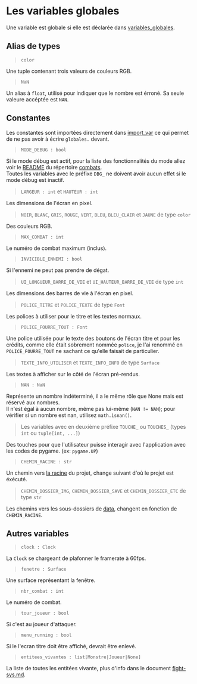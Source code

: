 # Les variables globales
Une variable est globale si elle est déclarée dans [variables_globales](https://github.com/Lecodeurenretard/Trophee-NSI/tree/master/sources/combats/variables_globales.py).

## Alias de types
> `color`

Une tuple contenant trois valeurs de couleurs RGB.


> `NaN`

Un alias à `float`, utilisé pour indiquer que le nombre est érroné. Sa seule valeure accéptée est `NAN`.


## Constantes
Les constantes sont importées directement dans [import_var](https://github.com/Lecodeurenretard/Trophee-NSI/tree/master/sources/combats/import_var.py) ce qui permet de ne pas avoir à écrire `globales.` devant.
> `MODE_DEBUG : bool`

Si le mode débug est actif, pour la liste des fonctionnalités du mode allez voir le [README](https://github.com/Lecodeurenretard/Trophee-NSI/tree/master/sources/combats/README.md) du répertoire [combats](https://github.com/Lecodeurenretard/Trophee-NSI/tree/master/sources/combats/).  
Toutes les variables avec le préfixe `DBG_` ne doivent avoir aucun effet si le mode débug est inactif.



> `LARGEUR : int` et `HAUTEUR : int`

Les dimensions de l'écran en pixel.


> `NOIR`, `BLANC`, `GRIS`, `ROUGE`, `VERT`, `BLEU`, `BLEU_CLAIR` et `JAUNE` de type `color`

Des couleurs RGB.


> `MAX_COMBAT : int`

Le numéro de combat maximum (inclus).


> `INVICIBLE_ENNEMI : bool`

Si l'ennemi ne peut pas prendre de dégat.


> `UI_LONGUEUR_BARRE_DE_VIE` et `UI_HAUTEUR_BARRE_DE_VIE` de type `int`

Les dimensions des barres de vie à l'écran en pixel.

> `POLICE_TITRE` et `POLICE_TEXTE` de type `Font`

Les polices à utiliser pour le titre et les textes normaux.


> `POLICE_FOURRE_TOUT : Font`

Une police utilisée pour le texte des boutons de l'écran titre et pour les crédits, comme elle était sobrement nommée `police`, je l'ai renommé en `POLICE_FOURRE_TOUT` ne sachant ce qu'elle faisait de particulier.


> `TEXTE_INFO_UTILISER` et `TEXTE_INFO_INFO` de type `Surface`

Les textes à afficher sur le côté de l'écran pré-rendus.


> `NAN : NaN`

Représente un nombre indéterminé, il a le même rôle que None mais est réservé aux nombres.  
Il n'est égal à aucun nombre, même pas lui-même (`NAN != NAN`);
pour vérifier si un nombre est nan, utilisez `math.isnan()`.





> Les variables avec en deuxième préfixe `TOUCHE_` ou `TOUCHES_` (types `int` ou `tuple[int, ...]`)

Des touches pour que l'utilisateur puisse interagir avec l'application avec les codes de pygame. (ex: `pygame.UP`)


> `CHEMIN_RACINE : str`
 
Un chemin vers [la racine](https://github.com/Lecodeurenretard/Trophee-NSI/tree/master/) du projet, change suivant d'où le projet est éxécuté.


> `CHEMIN_DOSSIER_IMG`, `CHEMIN_DOSSIER_SAVE` et `CHEMIN_DOSSIER_ETC` de type `str`

Les chemins vers les sous-dossiers de [data](https://github.com/Lecodeurenretard/Trophee-NSI/tree/master/data/), changent en fonction de `CHEMIN_RACINE`.

## Autres variables
> `clock : Clock`

La `Clock` se chargeant de plafonner le framerate à 60fps.


> `fenetre : Surface`

Une surface représentant la fenêtre.

> `nbr_combat : int`

Le numéro de combat.


> `tour_joueur : bool`

Si c'est au joueur d'attaquer.


> `menu_running : bool`

Si le l'ecran titre doit être affiché, devrait être enlevé.


> `entitees_vivantes : list[Monstre|Joueur|None]`

La liste de toutes les entitées vivante, plus d'info dans le document [fight-sys.md](../doc/fight-system.md).